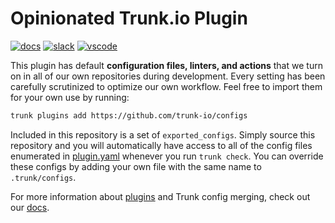 # Opinionated Trunk.io Plugin

[![docs](https://img.shields.io/badge/-docs-darkgreen?logo=readthedocs&logoColor=ffffff)][docs]
[![slack](https://img.shields.io/badge/-slack-611f69?logo=slack)][slack]
[![vscode](https://img.shields.io/visual-studio-marketplace/i/trunk.io?color=0078d7&label=vscode&logo=visualstudiocode)][vscode]

This plugin has default **configuration files, linters, and actions** that we turn on in all of our
own repositories during development. Every setting has been carefully scrutinized to optimize our
own workflow. Feel free to import them for your own use by running:

```bash
trunk plugins add https://github.com/trunk-io/configs
```

Included in this repository is a set of `exported_configs`. Simply source this repository and you
will automatically have access to all of the config files enumerated in [plugin.yaml](./plugin.yaml)
whenever you run `trunk check`. You can override these configs by adding your own file with the same
name to `.trunk/configs`.

For more information about [plugins](https://github.com/trunk-io/plugins) and Trunk config merging,
check out our [docs][docs].

[slack]: https://slack.trunk.io
[docs]: https://docs.trunk.io
[vscode]: https://marketplace.visualstudio.com/items?itemName=Trunk.io
